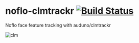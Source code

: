 # noflo-clmtrackr [![Build Status](https://secure.travis-ci.org/noflo/noflo-clmtrackr.png?branch=master)](http://travis-ci.org/noflo/noflo-clmtrackr)

Noflo face feature tracking with auduno/clmtrackr

![clm](https://cloud.githubusercontent.com/assets/395307/3724804/ed522d38-1681-11e4-9967-6e8b5fc21aa7.gif)
